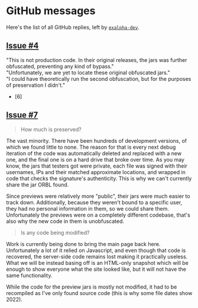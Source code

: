 # GitHub messages

Here's the list of all GitHub replies, left by [`exalpha-dev`](https://github.com/exalpha-dev).

## [Issue #4](https://github.com/exalpha-dev/exalpha-dev.github.io/issues/4)

"This is not production code. In their original releases, the jars was further obfuscated, preventing any kind of bypass."  
"Unfortunately, we are yet to locate these original obfuscated jars."  
"I could have theoretically run the second obfuscation, but for the purposes of preservation I didn't."  

* [6]

## [Issue #7](https://github.com/exalpha-dev/exalpha-dev.github.io/issues/7)

> How much is preserved?

The vast minority. There have been hundreds of development versions, of which we found little to none. The reason for that is every next debug iteration of the code was automatically deleted and replaced with a new one, and the final one is on a hard drive that broke over time.
As you may know, the jars that testers got were private, each file was signed with their usernames, IPs and their matched approximate locations, and wrapped in code that checks the signature's authenticity. This is why we can't currently share the jar ORBL found.

Since previews were relatively more "public", their jars were much easier to track down. Additionally, because they weren't bound to a specific user, they had no personal information in them, so we could share them. Unfortunately the previews were on a completely different codebase, that's also why the new code in them is unobfuscated.

> Is any code being modified?

Work is currently being done to bring the main page back here. Unfortunately a lot of it relied on Javascript, and even though that code is recovered, the server-side code remains lost making it practically useless. What we will be instead basing off is an HTML-only snapshot which will be enough to show everyone what the site looked like, but it will not have the same functionality.

While the code for the preview jars is mostly not modified, it had to be recompiled as I've only found source code (this is why some file dates show 2022).
